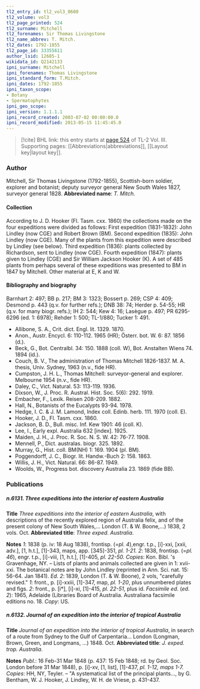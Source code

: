 ```yaml
---
tl2_entry_id: tl2_vol3_0600
tl2_volume: vol3
tl2_page_printed: 524
tl2_surname: Mitchell
tl2_forenames: Sir Thomas Livingstone
tl2_name_abbrev: T. Mitch.
tl2_dates: 1792-1855
tl2_page_id: 33355611
author_lsid: 12685-1
wikidata_id: Q2142133
ipni_surname: Mitchell
ipni_forenames: Thomas Livingstone
ipni_standard_form: T.Mitch.
ipni_dates: 1792-1855
ipni_taxon_scope: 
- Botany
- Spermatophytes
ipni_geo_scope: 
ipni_version: 1.1.1.1
ipni_record_created: 2003-07-02 00:00:00.0
ipni_record_modified: 2013-05-15 11:45:45.0
---
```



> [!cite] BHL link: this entry starts at [page 524](https://www.biodiversitylibrary.org/page/33355611) of TL-2 Vol. III.
> Supporting pages: [[Abbreviations|abbreviations]], [[Layout key|layout key]].

### Author

Mitchell, Sir Thomas Livingstone (1792-1855), Scottish-born soldier, explorer and botanist; deputy surveyor general New South Wales 1827, surveyor general 1828. 
**Abbreviated name**: *T. Mitch.*

#### Collection

According to J. D. Hooker (Fl. Tasm. cxx. 1860) the collections made on the four expeditions were divided as follows:
First expedition (1831-1832): John Lindley (now CGE) and Robert Brown (BM). Second expedition (1835): John Lindley (now CGE). Many of the plants from this expedition were described by Lindley (see below).
Third expedition (1836): plants collected by Richardson, sent to Lindley (now CGE). Fourth expedition (1847): plants given to Lindley (CGE) and Sir William Jackson Hooker (K).
A set of 485 plants from perhaps several of these expeditions was presented to BM in 1847 by Mitchell. Other material at E, K and W.

#### Bibliography and biography

Barnhart 2: 497; BB p. 217; BM 3: 1323; Bossert p. 269; CSP 4: 409; Desmond p. 443 (q.v. for further refs.); DNB 38: 74; Herder p. 54-55; HR (q.v. for many biogr. refs.); IH 2: 544; Kew 4: 16; Lasègue p. 497; PR 6295-6296 (ed. 1: 6978); Rehder 1: 500; TL-1/880; Tucker 1: 491.
- Allibone, S. A., Crit. dict. Engl. lit. 1329. 1870.
- Anon., Austr. Encycl. 6: 110-112. 1965 (HR); Österr. bot. W. 6: 87. 1856 (d.).
- Beck, G., Bot. Centralbl. 34: 150. 1888 (coll. W), Bot. Anstalten Wiens 74. 1894 (id.).
- Couch, B. V., The administration of Thomas Mitchell 1826-1837. M. A. thesis, Univ. Sydney, 1963 (n.v., fide HR).
- Cumpston, J. H. L., Thomas Mitchell: surveyor-general and explorer. Melbourne 1954 (n.v., fide HR).
- Daley, C., Vict. Natural. 53: 113-119. 1936.
- Dixson, W., J. Proc. R. Austral. Hist. Soc. 5(6): 292. 1919.
- Embacher, F., Lexik. Reisen 208-209. 1882.
- Hall, N., Botanists of the Eucalypts 93-94. 1978.
- Hedge, I. C. & J. M. Lamond, Index coll. Edinb. herb. 111. 1970 (coll. E).
- Hooker, J. D., Fl. Tasm. cxx. 1860.
- Jackson, B. D., Bull. misc. Inf. Kew 1901: 46 (coll. K).
- Lee, I., Early expl. Australia 632 \[index\]. 1925.
- Maiden, J. H., J. Proc. R. Soc. N. S. W. 42: 76-77. 1908.
- Mennell, P., Dict. australas. biogr. 325. 1892.
- Murray, G., Hist. coll. BM(NH) 1: 169. 1904 (pl. BM).
- Poggendorff, J. C., Biogr. lit. Handw.-Buch 2: 158. 1863.
- Willis, J. H., Vict. Natural. 66: 86-87. 1949.
- Woolds, W., Progress bot. discovery Australia 23. 1869 (fide BB).

### Publications

##### n.6131. Three expeditions into the interior of eastern Australia

**Title**
*Three expeditions into the interior of eastern Australia*, with descriptions of the recently explored region of Australia felix, and of the present colony of New South Wales,... London (T. & W. Boone,...) 1838, 2 vols. Oct.
**Abbreviated title**: *Three exped. Australia*.

**Notes**
*1*: 1838 (p. iv: 18 Aug 1838), frontisp. (=*pl. 4*),engr. t.p., \[i\]-xxi, \[xxii, adv.\], \[1, h.t.\], \[1\]-343, maps, app. \[345\]-351, *pl. 1-21.*
*2*: 1838, frontisp. (=*pl. 46*), engr. t.p., \[i\]-viii, \[1, h.t.\], \[1\]-405, *pl. 22-50.*
*Copies*: Kon. Bibl. 's Gravenhage, NY. – Lists of plants and animals collected are given in 1:
xvii-xxi. The botanical notes are by John Lindley (reprinted in Ann. Sci. nat. 15: 56-64. Jan 1841).
*Ed. 2*: 1839, London (T. & W. Boone), 2 vols, "carefully revised."
*1*: front., p. \[i\]-xxiii, \[1\]-347, map, *pl. 1-20*, plus unnumbered plates and figs.
*2*: front., p. \[i\*\], \[i\]-xi, \[1\]-415, *pl. 22-51*, plus id.
*Facsimile ed*. (*ed. 2*): 1965, Adelaide (Libraries Board of Australia. Australiana facsimile editions no. 18. *Copy*: US.

##### n.6132. Journal of an expedition into the interior of tropical Australia

**Title**
*Journal of an expedition into the interior of tropical Australia*, in search of a route from Sydney to the Gulf of Carpentaria... London (Longman, Brown, Green, and Longmans, ...) 1848. Oct.
**Abbreviated title**: *J. exped. trop. Australia*.

**Notes**
*Publ*.: 16 Feb-31 Mar 1848 (p. 437: 15 Feb 1848; rd. by Geol. Soc. London before 31 Mar 1848), p. \[i\]-xv, \[1, list\], \[1\]-437, *pl. 1-12, maps 1-7. Copies*: HH, NY, Teyler. – "A systematical list of the principal plants..., by G. Bentham, W. J. Hooker, J. Lindley, W. H. de Vriese, p. 431-437.

